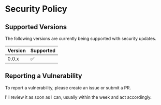 # Security Policy

## Supported Versions

The following versions are currently being supported with security updates.

| Version | Supported          |
| ------- | ------------------ |
| 0.0.x   | :white_check_mark: |

## Reporting a Vulnerability

To report a vulnerability, please create an issue or submit a PR.

I'll review it as soon as I can, usually within the week and act accordingly.
